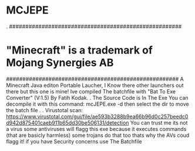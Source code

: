 # MCJEPE
.
#####################################################
# "Minecraft" is a trademark of Mojang Synergies AB #
#####################################################
A Minecraft Java editon Portable Laucher,
I Know there other launchers out there but this one is mine!
Ive compiled The batchfile with "Bat To Exe Converter" (V:1.5) By Fatih Kodak.
.
The Source Code is In The Exe You can decompile it with this command:
mcJEPE.exe -d
then select the dir to move the batch file
.
.
Virustotal scan: https://www.virustotal.com/gui/file/ae593b3288b9ea66b96d0c257beedc0d942d875401caeb911b65dd30be506131/detection
You can trust me its not a virus some antiviruses will flagg this exe because it executes commands (that are basicly harmless) some trojans do that too thats why the AVs coud flagg it!
if you have Security concerns use The Batchfile



